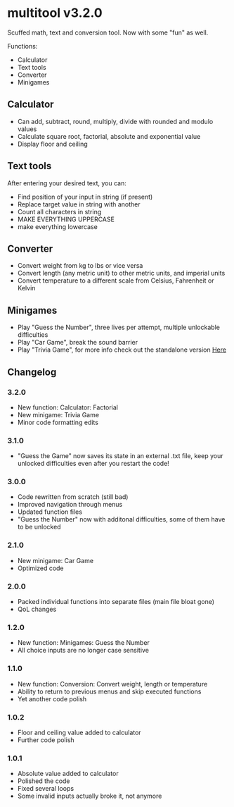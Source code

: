 # multitool v3.2.0

Scuffed math, text and conversion tool. Now with some "fun" as well.

Functions:
  - Calculator
  - Text tools
  - Converter
  - Minigames
  
## Calculator
  - Can add, subtract, round, multiply, divide with rounded and modulo values
  - Calculate square root, factorial, absolute and exponential value
  - Display floor and ceiling 

## Text tools
  After entering your desired text, you can:
   - Find position of your input in string (if present)
   - Replace target value in string with another
   - Count all characters in string
   - MAKE EVERYTHING UPPERCASE
   - make everything lowercase

## Converter
  - Convert weight from kg to lbs or vice versa
  - Convert length (any metric unit) to other metric units, and imperial units
  - Convert temperature to a different scale from Celsius, Fahrenheit or Kelvin

## Minigames
  - Play "Guess the Number", three lives per attempt, multiple unlockable difficulties
  - Play "Car Game", break the sound barrier
  - Play "Trivia Game", for more info check out the standalone version [Here](https://github.com/Ayumikagi/trivia_game)

## Changelog

### 3.2.0
  - New function: Calculator: Factorial
  - New minigame: Trivia Game
  - Minor code formatting edits

### 3.1.0
  - "Guess the Game" now saves its state in an external .txt file, keep your unlocked difficulties even after you restart the code!

### 3.0.0
  - Code rewritten from scratch (still bad)
  - Improved navigation through menus
  - Updated function files
  - "Guess the Number" now with additonal difficulties, some of them have to be unlocked

### 2.1.0
  - New minigame: Car Game
  - Optimized code

### 2.0.0
  - Packed individual functions into separate files (main file bloat gone)
  - QoL changes

### 1.2.0
  - New function: Minigame<s>s</s>: Guess the Number
  - All choice inputs are no longer case sensitive

### 1.1.0
  - New function: Conversion: Convert weight, length or temperature
  - Ability to return to previous menus and skip executed functions
  - Yet another code polish

### 1.0.2
  - Floor and ceiling value added to calculator
  - Further code polish

### 1.0.1
  - Absolute value added to calculator
  - Polished the code
  - Fixed several loops
  - Some invalid inputs actually broke it, not anymore
